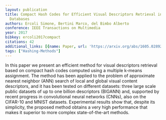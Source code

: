 ```yaml
---
layout: publication
title: Compact Hash Codes for Efficient Visual Descriptors Retrieval in Large Scale
  Databases
authors: Ercoli Simone, Bertini Marco, del Bimbo Alberto
conference: IEEE Transactions on Multimedia
year: 2017
bibkey: ercoli2017compact
citations: 42
additional_links: [{name: Paper, url: 'https://arxiv.org/abs/1605.02892'}]
tags: ["Hashing-Methods"]
---
```

In this paper we present an efficient method for visual descriptors retrieval
based on compact hash codes computed using a multiple k-means assignment. The
method has been applied to the problem of approximate nearest neighbor (ANN)
search of local and global visual content descriptors, and it has been tested
on different datasets: three large scale public datasets of up to one billion
descriptors (BIGANN) and, supported by recent progress in convolutional neural
networks (CNNs), also on the CIFAR-10 and MNIST datasets. Experimental results
show that, despite its simplicity, the proposed method obtains a very high
performance that makes it superior to more complex state-of-the-art methods.
